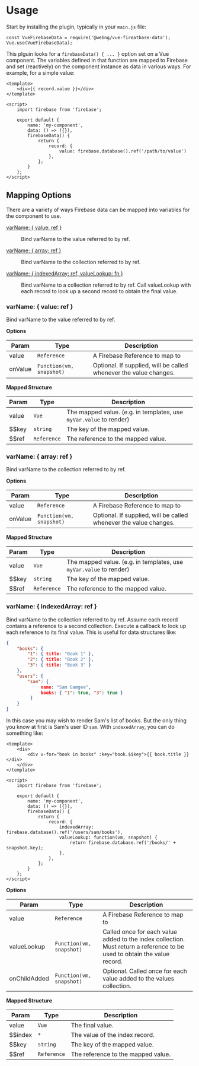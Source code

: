 # Usage

Start by installing the plugin, typically in your `main.js` file:

    const VueFirebaseData = require('@webng/vue-fireatbase-data');
    Vue.use(VueFirebaseData);

This plguin looks for a `firebaseData() { ... }` option set on a Vue
component. The variables defined in that function are mapped to Firebase
and set (reactively) on the component instance as data in various ways.
For example, for a simple value:

    <template>
        <div>{{ record.value }}</div>
    </template>

    <script>
        import firebase from 'firebase';

        export default {
            name: 'my-component',
            data: () => ({}),
            firebaseData() {
                return {
                    record: {
                        value: firebase.database().ref('/path/to/value')
                    },
                };
            }
        };
    </script>

## Mapping Options

There are a variety of ways Firebase data can be mapped into variables
for the component to use.

<dl>
<dt><a href="#value">varName: { value: ref }</a></dt>
<dd><p>Bind varName to the value referred to by ref.</p></dd>

<dt><a href="#array">varName: { array: ref }</a></dt>
<dd><p>Bind varName to the collection referred to by ref.</p></dd>

<dt><a href="#indexedArray">varName: { indexedArray: ref, valueLookup: fn }</a></dt>
<dd><p>Bind varName to a collection referred to by ref. Call valueLookup with each record to look up a second record to obtain the final value.</p></dd>
</dl>

<a name="value"></a>

### varName: { value: ref }
Bind varName to the value referred to by ref.

**Options**

| Param | Type | Description |
| --- | --- | --- |
| value | <code>Reference</code> | A Firebase Reference to map to |
| onValue | <code>Function(vm, snapshot)</code> | Optional. If supplied, will be called whenever the value changes. |

**Mapped Structure**

| Param | Type | Description |
| --- | --- | --- |
| value | <code>Vue</code> | The mapped value. (e.g. in templates, use <code>myVar.value</code> to render) |
| $$key | <code>string</code> | The key of the mapped value. |
| $$ref | <code>Reference</code> | The reference to the mapped value. |

<a name="array"></a>

### varName: { array: ref }
Bind varName to the collection referred to by ref.

**Options**

| Param | Type | Description |
| --- | --- | --- |
| value | <code>Reference</code> | A Firebase Reference to map to |
| onValue | <code>Function(vm, snapshot)</code> | Optional. If supplied, will be called whenever the value changes. |

**Mapped Structure**

| Param | Type | Description |
| --- | --- | --- |
| value | <code>Vue</code> | The mapped value. (e.g. in templates, use <code>myVar.value</code> to render) |
| $$key | <code>string</code> | The key of the mapped value. |
| $$ref | <code>Reference</code> | The reference to the mapped value. |

<a name="indexedArray"></a>

### varName: { indexedArray: ref }
Bind varName to the collection referred to by ref. Assume each record
contains a reference to a second collection. Execute a callback to look
up each reference to its final value. This is useful for data structures
like:

```json
{
    "books": {
        "1": { title: "Book 1" },
        "2": { title: "Book 2" },
        "3": { title: "Book 3" }
    },
    "users": {
        "sam": {
             name: "Sam Gamgee",
             books: { "1": true, "3": true }
         }
    }
}
```

In this case you may wish to render Sam's list of books. But the only
thing you know at first is Sam's user ID `sam`. With `indexedArray`, you
can do something like:

    <template>
        <div>
            <div v-for="book in books" :key="book.$$key">{{ book.title }}</div>
        </div>
    </template>

    <script>
        import firebase from 'firebase';

        export default {
            name: 'my-component',
            data: () => ({}),
            firebaseData() {
                return {
                    record: {
                        indexedArray: firebase.database().ref('/users/sam/books'),
                        valueLookup: function(vm, snapshot) {
                            return firebase.database.ref('/books/' + snapshot.key);
                        },
                    },
                };
            }
        };
    </script>

**Options**

| Param | Type | Description |
| --- | --- | --- |
| value | <code>Reference</code> | A Firebase Reference to map to |
| valueLookup | <code>Function(vm, snapshot)</code> | Called once for each value added to the index collection. Must return a reference to be used to obtain the value record. |
| onChildAdded | <code>Function(vm, snapshot)</code> | Optional. Called once for each value added to the values collection. |

**Mapped Structure**

| Param | Type | Description |
| --- | --- | --- |
| value | <code>Vue</code> | The final value. |
| $$index | <code>*</code> | The value of the index record. |
| $$key | <code>string</code> | The key of the mapped value. |
| $$ref | <code>Reference</code> | The reference to the mapped value. |

